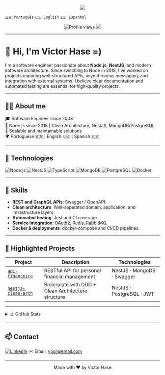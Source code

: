 <p align="center">
  <img src="https://capsule-render.vercel.app/api?type=waving&color=0:22272E,100:0D1117&height=180&section=header&text=Victor%20Hase&fontColor=ffffff&fontSize=40&animation=fadeIn" />
</p>


  [`🇧🇷 Português`](https://github.com/victorhase)
  [`🇺🇸 English`](https://github.com/victorhase/victorhase/blob/main/README.en.md)
  [`🇪🇸 Espanhol`](https://github.com/victorhase/victorhase/blob/main/README.es.md)




<p align="center">
  <img src="https://komarev.com/ghpvc/?username=victorhase&style=flat-square&color=blue" alt="Profile views" />
  <img src="https://img.shields.io/github/followers/victorhase?label=Followers&style=social" />
</p>

---

# 👋 Hi, I'm Victor Hase =)

I'm a software engineer passionate about **Node.js**, **NestJS**, and modern software architecture. Since switching to Node in 2018, I've worked on projects requiring well-structured APIs, asynchronous messaging, and integration with external systems. I believe clear documentation and automated testing are essential for high-quality projects.

---

## 🧑‍💻 About me

🎓 Software Engineer since 2008  
🧠 Node.js since 2018 | Clean Architecture, NestJS, MongoDB/PostgreSQL  
💬 Scalable and maintainable solutions  
🌍 Portuguese 🇧🇷 | English 🇺🇸 | Spanish 🇪🇸  

---

## 🚀 Technologies

![Node.js](https://img.shields.io/badge/-Node.js-339933?style=flat&logo=node.js&logoColor=white)
![NestJS](https://img.shields.io/badge/-NestJS-E0234E?style=flat&logo=nestjs&logoColor=white)
![TypeScript](https://img.shields.io/badge/-TypeScript-3178C6?style=flat&logo=typescript&logoColor=white)
![MongoDB](https://img.shields.io/badge/-MongoDB-47A248?style=flat&logo=mongodb&logoColor=white)
![PostgreSQL](https://img.shields.io/badge/-PostgreSQL-336791?style=flat&logo=postgresql&logoColor=white)
![Docker](https://img.shields.io/badge/-Docker-2496ED?style=flat&logo=docker&logoColor=white)

---

## 🧠 Skills

- **REST and GraphQL APIs**: Swagger / OpenAPI.
- **Clean architecture**: Well-separated domain, application, and infrastructure layers.
- **Automated testing**: Jest and CI coverage.
- **Service integration**: OAuth2, Redis, RabbitMQ.
- **Docker & deployments**: docker-compose and CI/CD pipelines.

---

## 📌 Highlighted Projects

| Project | Description | Technologies |
|--------|-------------|--------------|
| [`api-financeira`](https://github.com/victorhase/api-financeira-node-nestjs-mongodb) | RESTful API for personal financial management | NestJS · MongoDB · Swagger |
| [`nestjs-clean-arch`](https://github.com/victorhase/nestjs-clean-architecture-boilerplate) | Boilerplate with DDD + Clean Architecture structure | NestJS · PostgreSQL · JWT |

---

<details>
  <summary>📊 GitHub Stats</summary>
  <br />
  <p align="center">
    <img src="https://github-readme-stats.vercel.app/api?username=victorhase&show_icons=true&theme=transparent" />
    <img src="https://github-readme-stats.vercel.app/api/top-langs/?username=victorhase&layout=compact&langs_count=8" />
  </p>
</details>

---

## 📫 Contact

[![LinkedIn](https://img.shields.io/badge/-LinkedIn-0077B5?style=flat&logo=linkedin&logoColor=white)](https://www.linkedin.com/in/victorhase)
✉️ Email: your@email.com

---

<p align="center">
  Made with ❤️ by Victor Hase
</p>
